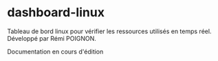 dashboard-linux
===============

Tableau de bord linux pour vérifier les ressources utilisés en temps réel.
Développé par Rémi POIGNON.

Documentation en cours d'édition
